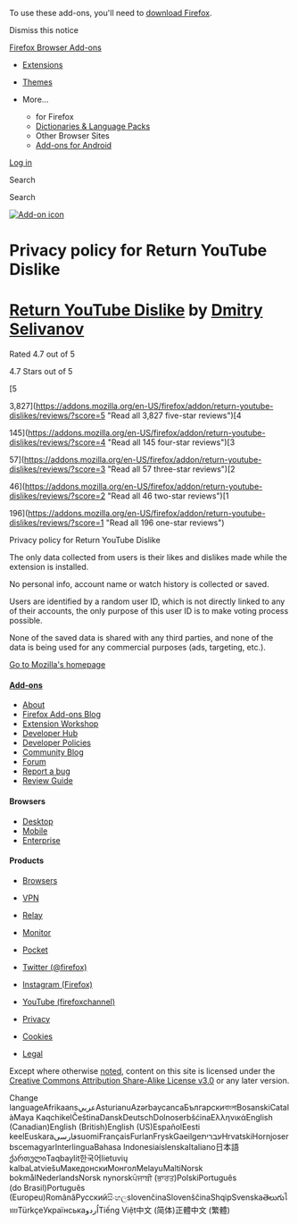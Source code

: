To use these add-ons, you'll need to [download Firefox](https://www.mozilla.org/firefox/download/thanks/?s=direct&utm_campaign=amo-fx-cta&utm_content=banner-download-button&utm_medium=referral&utm_source=addons.mozilla.org).

Dismiss this notice

[Firefox Browser Add-ons](https://addons.mozilla.org/en-US/firefox/)

* [Extensions](https://addons.mozilla.org/en-US/firefox/extensions/)
* [Themes](https://addons.mozilla.org/en-US/firefox/themes/)
* More…
    
    * for Firefox
    * [Dictionaries & Language Packs](https://addons.mozilla.org/en-US/firefox/language-tools/)
    * Other Browser Sites
    * [Add-ons for Android](https://addons.mozilla.org/en-US/android/)
    

[Log in](#login)

Search

Search

[![Add-on icon](https://addons.mozilla.org/user-media/addon_icons/2729/2729178-64.png?modified=aa0eaf60)](https://addons.mozilla.org/en-US/firefox/addon/return-youtube-dislikes/)

Privacy policy for Return YouTube Dislike
=========================================

[Return YouTube Dislike](https://addons.mozilla.org/en-US/firefox/addon/return-youtube-dislikes/) by [Dmitry Selivanov](https://addons.mozilla.org/en-US/firefox/user/17129231/)
================================================================================================================================================================================

Rated 4.7 out of 5

4.7 Stars out of 5

[5

3,827](https://addons.mozilla.org/en-US/firefox/addon/return-youtube-dislikes/reviews/?score=5 "Read all 3,827 five-star reviews")[4

145](https://addons.mozilla.org/en-US/firefox/addon/return-youtube-dislikes/reviews/?score=4 "Read all 145 four-star reviews")[3

57](https://addons.mozilla.org/en-US/firefox/addon/return-youtube-dislikes/reviews/?score=3 "Read all 57 three-star reviews")[2

46](https://addons.mozilla.org/en-US/firefox/addon/return-youtube-dislikes/reviews/?score=2 "Read all 46 two-star reviews")[1

196](https://addons.mozilla.org/en-US/firefox/addon/return-youtube-dislikes/reviews/?score=1 "Read all 196 one-star reviews")

Privacy policy for Return YouTube Dislike

The only data collected from users is their likes and dislikes made while the extension is installed.  
  
No personal info, account name or watch history is collected or saved.  
  
Users are identified by a random user ID, which is not directly linked to any of their accounts, the only purpose of this user ID is to make voting process possible.  
  
None of the saved data is shared with any third parties, and none of the data is being used for any commercial purposes (ads, targeting, etc.).

[Go to Mozilla's homepage](https://mozilla.org/ "Go to Mozilla's homepage")

#### [Add-ons](https://addons.mozilla.org/en-US/firefox/)

* [About](https://addons.mozilla.org/en-US/about)
* [Firefox Add-ons Blog](https://addons.mozilla.org/blog/)
* [Extension Workshop](https://extensionworkshop.com/?utm_content=footer-link&utm_medium=referral&utm_source=addons.mozilla.org)
* [Developer Hub](https://addons.mozilla.org/en-US/developers/)
* [Developer Policies](https://extensionworkshop.com/documentation/publish/add-on-policies/?utm_medium=photon-footer&utm_source=addons.mozilla.org)
* [Community Blog](https://blog.mozilla.com/addons?utm_content=footer-link&utm_medium=referral&utm_source=addons.mozilla.org)
* [Forum](https://discourse.mozilla-community.org/c/add-ons)
* [Report a bug](https://developer.mozilla.org/docs/Mozilla/Add-ons/Contact_us)
* [Review Guide](https://addons.mozilla.org/en-US/review_guide)

#### Browsers

* [Desktop](https://www.mozilla.org/firefox/new/?utm_content=footer-link&utm_medium=referral&utm_source=addons.mozilla.org)
* [Mobile](https://www.mozilla.org/firefox/mobile/?utm_content=footer-link&utm_medium=referral&utm_source=addons.mozilla.org)
* [Enterprise](https://www.mozilla.org/firefox/enterprise/?utm_content=footer-link&utm_medium=referral&utm_source=addons.mozilla.org)

#### Products

* [Browsers](https://www.mozilla.org/firefox/browsers/?utm_content=footer-link&utm_medium=referral&utm_source=addons.mozilla.org)
* [VPN](https://www.mozilla.org/products/vpn/?utm_content=footer-link&utm_medium=referral&utm_source=addons.mozilla.org#pricing)
* [Relay](https://relay.firefox.com/?utm_content=footer-link&utm_medium=referral&utm_source=addons.mozilla.org)
* [Monitor](https://monitor.firefox.com/?utm_content=footer-link&utm_medium=referral&utm_source=addons.mozilla.org)
* [Pocket](https://getpocket.com/?utm_content=footer-link&utm_medium=referral&utm_source=addons.mozilla.org)

* [Twitter (@firefox)](https://twitter.com/firefox)
* [Instagram (Firefox)](https://www.instagram.com/firefox/)
* [YouTube (firefoxchannel)](https://www.youtube.com/firefoxchannel)

* [Privacy](https://www.mozilla.org/privacy/websites/)
* [Cookies](https://www.mozilla.org/privacy/websites/)
* [Legal](https://www.mozilla.org/about/legal/amo-policies/)

Except where otherwise [noted](https://www.mozilla.org/en-US/about/legal/), content on this site is licensed under the [Creative Commons Attribution Share-Alike License v3.0](https://creativecommons.org/licenses/by-sa/3.0/) or any later version.

Change languageAfrikaansعربيAsturianuAzərbaycancaБългарскиবাংলাBosanskiCatalàMaya KaqchikelČeštinaDanskDeutschDolnoserbšćinaΕλληνικάEnglish (Canadian)English (British)English (US)EspañolEesti keelEuskaraفارسیsuomiFrançaisFurlanFryskGaeilgeעבריתHrvatskiHornjoserbscemagyarInterlinguaBahasa IndonesiaíslenskaItaliano日本語ქართულიTaqbaylit한국어lietuvių kalbaLatviešuМакедонскиМонголMelayuMaltiNorsk bokmålNederlandsNorsk nynorskਪੰਜਾਬੀ (ਭਾਰਤ)PolskiPortuguês (do Brasil)Português (Europeu)RomânăРусскийසිංහලslovenčinaSlovenščinaShqipSvenskaతెలుగుไทยTürkçeУкраїнськаاُردوTiếng Việt中文 (简体)正體中文 (繁體)